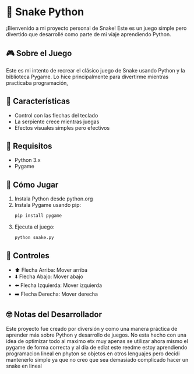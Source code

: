 # 🐍 Snake Python

¡Bienvenido a mi proyecto personal de Snake! Este es un juego simple pero divertido que desarrollé como parte de mi viaje aprendiendo Python.

## 🎮 Sobre el Juego
Este es mi intento de recrear el clásico juego de Snake usando Python y la biblioteca Pygame. Lo hice principalmente para divertirme mientras practicaba programación,

## 🚀 Características
- Control con las flechas del teclado
- La serpiente crece mientras juegas
- Efectos visuales simples pero efectivos

## 🔧 Requisitos
- Python 3.x
- Pygame

## 📝 Cómo Jugar
1. Instala Python desde python.org
2. Instala Pygame usando pip:
   ```bash
   pip install pygame
   ```
3. Ejecuta el juego:
   ```bash
   python snake.py
   ```

## 🎯 Controles
- ⬆️ Flecha Arriba: Mover arriba
- ⬇️ Flecha Abajo: Mover abajo
- ⬅️ Flecha Izquierda: Mover izquierda
- ➡️ Flecha Derecha: Mover derecha

## 🤓 Notas del Desarrollador
Este proyecto fue creado por diversión y como una manera práctica de aprender más sobre Python y desarrollo de juegos. No esta hecho con una idea de optimizar todo al maximo etx muy apenas se utilizar ahora mismo el pygame de forma correcta y al dia de ediat este reedme estoy aprendiendo programacion lineal en phyton se objetos en  otros lenguajes pero decidi mantenerlo simple ya que no creo que sea demasiado complicado hacer un snake en lineal
